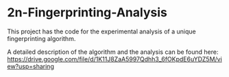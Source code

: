 # 2n-Fingerprinting-Analysis

This project has the code for the experimental analysis of a unique fingerprinting algorithm.

A detailed description of the algorithm and the analysis can be found here: 
https://drive.google.com/file/d/1K11J8ZaA5997Qdhh3_6fOKpdE6uYDZ5M/view?usp=sharing


